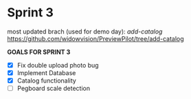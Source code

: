 # Sprint 3

most updated brach (used for demo day): *add-catalog*
https://github.com/widowvision/PreviewPilot/tree/add-catalog

**GOALS FOR SPRINT 3**

- [x] Fix double upload photo bug
- [x] Implement Database
- [x] Catalog functionality
- [ ] Pegboard scale detection
